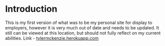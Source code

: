 # Introduction
This is my first version of what was to be my personal site for display to employers, however it is very much out of date and needs to be updated. It still can be viewed at this location, but should not fully reflect on my current abilities. Link - [tylermckenzie.herokuapp.com](http://tylermckenzie.herokuapp.com)
